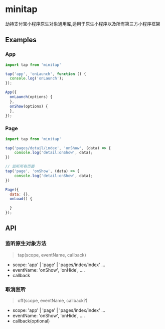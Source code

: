 # minitap
劫持支付宝小程序原生对象通用库,适用于原生小程序以及所有第三方小程序框架

## Examples
### App
```javascript
import tap from 'minitap'

tap('app', 'onLaunch', function () {
  console.log('onLaunch');
});

App({
  onLaunch(options) {
  },
  onShow(options) {
  },
});
```

### Page
```javascript
import tap from 'minitap'

tap('pages/detail/index', 'onShow', (data) => {
    console.log('detail:onShow', data);
})

// 监听所有页面
tap('page', 'onShow', (data) => {
    console.log('detail:onShow', data);
})

Page({
  data: {},
  onLoad() {

  }
});
```

## API

### 监听原生对象方法
> tap(scope, eventName, callback)
 * scope: 'app' | 'page' | 'pages/index/index' ...
 * eventName: 'onShow', 'onHide', ....
 * callback
 
### 取消监听
> off(scope, eventName, callback?)
* scope: 'app' | 'page' | 'pages/index/index' ...
* eventName: 'onShow', 'onHide', ....
* callback(optional)
